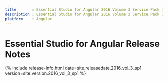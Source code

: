 ```yaml
---
title 		: Essential Studio for Angular 2016 Volume 3 Service Pack 1 Release Notes
description : Essential Studio for Angular 2016 Volume 3 Service Pack 1 Release Notes
platform 	: Angular
---
```


# Essential Studio for Angular Release Notes

{% include release-info.html date=site.releasedate.2016_vol_3_sp1 version=site.version.2016_vol_3_sp1  %} 





